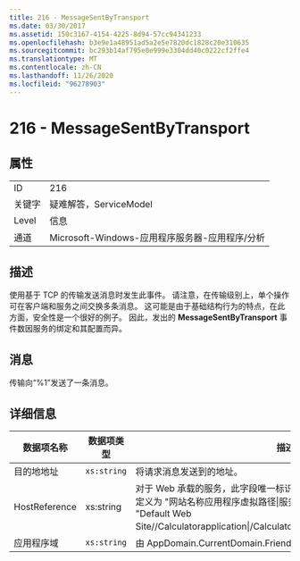 ```yaml
---
title: 216 - MessageSentByTransport
ms.date: 03/30/2017
ms.assetid: 150c3167-4154-4225-8d94-57cc94341233
ms.openlocfilehash: b3e9e1a48951ad5a2e5e7820dc1828c20e310635
ms.sourcegitcommit: bc293b14af795e0e999e3304dd40c0222cf2ffe4
ms.translationtype: MT
ms.contentlocale: zh-CN
ms.lasthandoff: 11/26/2020
ms.locfileid: "96278903"
---
```

# <a name="216---messagesentbytransport"></a>216 - MessageSentByTransport

## <a name="properties"></a>属性  
  
|||  
|-|-|  
|ID|216|  
|关键字|疑难解答，ServiceModel|  
|Level|信息|  
|通道|Microsoft-Windows-应用程序服务器-应用程序/分析|  
  
## <a name="description"></a>描述  

 使用基于 TCP 的传输发送消息时发生此事件。 请注意，在传输级别上，单个操作可在客户端和服务之间交换多条消息。 这可能是由于基础结构行为的特点，在此方面，安全性是一个很好的例子。 因此，发出的 **MessageSentByTransport** 事件数因服务的绑定和其配置而异。  
  
## <a name="message"></a>消息  

 传输向“%1”发送了一条消息。  
  
## <a name="details"></a>详细信息  
  
|数据项名称|数据项类型|描述|  
|--------------------|--------------------|-----------------|  
|目的地地址|`xs:string`|将请求消息发送到的地址。|  
|HostReference|xs:string|对于 Web 承载的服务，此字段唯一标识 Web 层次结构中的服务。 其格式定义为 "网站名称应用程序虚拟路径&#124;服务虚拟路径&#124;ServiceName"。 示例： "Default Web Site//Calculatorapplication&#124;/CalculatorService.svc&#124;CalculatorService"。|  
|应用程序域|`xs:string`|由 AppDomain.CurrentDomain.FriendlyName 返回的字符串。|
